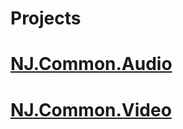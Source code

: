# Projects

# [NJ.Common.Audio](https://github.com/InspectorChocolatey/Example-Libraries/tree/main/NJ.Common.Audio)
# [NJ.Common.Video](https://github.com/InspectorChocolatey/Example-Libraries/tree/main/NJ.Common.Video)
